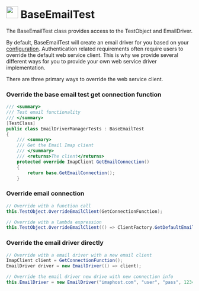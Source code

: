 # <img src="resources/maqslogo.ico" height="32" width="32"> BaseEmailTest
The BaseEmailTest class provides access to the TestObject and EmailDriver.

By default, BaseEmailTest will create an email driver for you based on your [configuration](MAQS_6/Email/EmailConfig.md). Authentication related requirements often require users to override the default web service client.  This is why we provide several different ways for you to provide your own web service driver implementation.

There are three primary ways to override the web service client.

### Override the base email test get connection function
```csharp
/// <summary>
/// Test email functionality
/// </summary>
[TestClass]
public class EmailDriverManagerTests : BaseEmailTest
{
    /// <summary>
    /// Get the Email Imap client
    /// </summary>
    /// <returns>The client</returns>
    protected override ImapClient GetEmailConnection()
    {
        return base.GetEmailConnection();
    }
```

### Override email connection
```csharp
// Override with a function call
this.TestObject.OverrideEmailClient(GetConnectionFunction);

// Override with a lambda expression
this.TestObject.OverrideEmailClient(() => ClientFactory.GetDefaultEmailClient());
```

### Override the email driver directly
```csharp
// Override with a email driver with a new email client
ImapClient client = GetConnectionFunction();
EmailDriver driver = new EmailDriver(() => client);

// Override the email driver new drive with new connection info
this.EmailDriver = new EmailDriver("imaphost.com", "user", "pass", 1234);
```